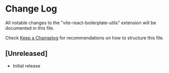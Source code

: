 # Change Log

All notable changes to the "vite-react-boilerplate-utils" extension will be documented in this file.

Check [Keep a Changelog](http://keepachangelog.com/) for recommendations on how to structure this file.

## [Unreleased]

- Initial release